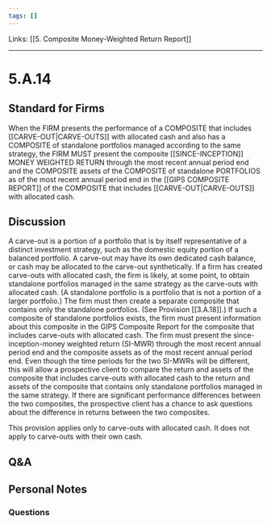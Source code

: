 ```yaml
---
tags: []
---
```

Links: [[5. Composite Money-Weighted Return Report]]
___
# 5.A.14
## Standard for Firms
When the FIRM presents the performance of a COMPOSITE that includes [[CARVE-OUT|CARVE-OUTS]] with allocated cash and also has a COMPOSITE of standalone portfolios managed according to the same strategy, the FIRM MUST present the composite [[SINCE-INCEPTION]] MONEY WEIGHTED RETURN through the most recent annual period end and the COMPOSITE assets of the COMPOSITE of standalone PORTFOLIOS as of the most recent annual period end in the [[GIPS COMPOSITE REPORT]] of the COMPOSITE that includes [[CARVE-OUT|CARVE-OUTS]] with allocated cash.
## Discussion
A carve-out is a portion of a portfolio that is by itself representative of a distinct investment strategy, such as the domestic equity portion of a balanced portfolio. A carve-out may have its own dedicated cash balance, or cash may be allocated to the carve-out synthetically. If a firm has created carve-outs with allocated cash, the firm is likely, at some point, to obtain standalone portfolios managed in the same strategy as the carve-outs with allocated cash. (A standalone portfolio is a portfolio that is not a portion of a larger portfolio.) The firm must then create a separate composite that contains only the standalone portfolios. (See Provision [[3.A.18]].) If such a composite of standalone portfolios exists, the firm must present information about this composite in the GIPS Composite Report for the composite that includes carve-outs with allocated cash. The firm must present the since-inception-money weighted return (SI-MWR) through the most recent annual period end and the composite assets as of the most recent annual period end. Even though the time periods for the two SI-MWRs will be different, this will allow a prospective client to compare the return and assets of the composite that includes carve-outs with allocated cash to the return and assets of the composite that contains only standalone portfolios managed in the same strategy. If there are significant performance differences between the two composites, the prospective client has a chance to ask questions about the difference in returns between the two composites.

This provision applies only to carve-outs with allocated cash. It does not apply to carve-outs with their own cash.
## Q&A

## Personal Notes

### Questions